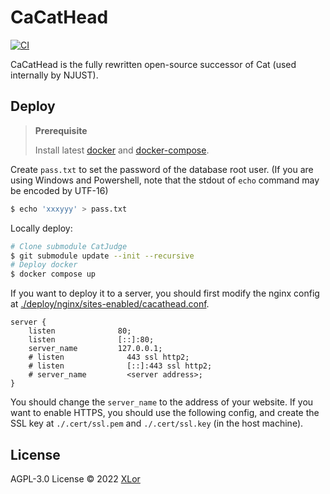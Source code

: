 # CaCatHead

[![CI](https://github.com/XLoJ/CaCatHead/actions/workflows/ci.yml/badge.svg)](https://github.com/XLoJ/CaCatHead/actions/workflows/ci.yml)

CaCatHead is the fully rewritten open-source successor of Cat (used internally by NJUST).

## Deploy

> **Prerequisite**
>
> Install latest [docker](https://www.docker.com/) and [docker-compose](https://docs.docker.com/compose/).

Create `pass.txt` to set the password of the database root user. (If you are using Windows and Powershell, note that the stdout of `echo` command may be encoded by UTF-16)

```bash
$ echo 'xxxyyy' > pass.txt
```

Locally deploy:

```bash
# Clone submodule CatJudge
$ git submodule update --init --recursive
# Deploy docker
$ docker compose up
```

If you want to deploy it to a server, you should first modify the nginx config at [./deploy/nginx/sites-enabled/cacathead.conf](./deploy/nginx/sites-enabled/cacathead.conf).

```nginx
server {
    listen              80;
    listen              [::]:80;
    server_name         127.0.0.1;
    # listen              443 ssl http2;
    # listen              [::]:443 ssl http2;
    # server_name         <server address>;
}
```

You should change the `server_name` to the address of your website. If you want to enable HTTPS, you should use the following config, and create the SSL key at `./.cert/ssl.pem` and `./.cert/ssl.key` (in the host machine).

## License

AGPL-3.0 License © 2022 [XLor](https://github.com/yjl9903)
